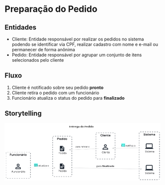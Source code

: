# Preparação do Pedido

## Entidades

- Cliente: Entidade responsável por realizar os pedidos no sistema podendo se identificar via CPF, realizar cadastro com nome e e-mail ou permanecer de forma anônima
- Pedido: Entidade responsável por agrupar um conjunto de itens selecionados pelo cliente

## Fluxo

1. Cliente é notificado sobre seu pedido **pronto**
2. Cliente retira o pedido com um funcionário
3. Funcionário atualiza o status do pedido para **finalizado**

## Storytelling

![fluxo_storytelling](./entrega_pedido.png)